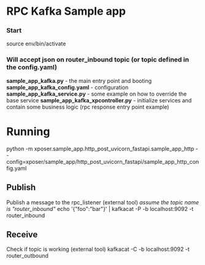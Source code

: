 # RPC Kafka Sample app

### Start

source env/bin/activate

### Will accept json on router_inbound topic (or topic defined in the config.yaml)

**sample_app_kafka.py** - the main entry point and booting
**sample_app_kafka_config.yaml** - configuration
**sample_app_kafka_service.py** - some example on how to override the base service
**sample_app_kafka_xpcontroller.py** - initialize services and contain some business logic (rpc response entry point
example)

# Running

python -m xposer.sample_app.http_post_uvicorn_fastapi.sample_app_http
--config=xposer/sample_app/http_post_uvicorn_fastapi/sample_app_http_config.yaml

## Publish

Publish a message to the rpc_listener (external tool)
_assume the topic name is "router_inbound"_
echo '{"foo":"bar"}' | kafkacat -P -b localhost:9092 -t router_inbound

## Receive

Check if topic is working (external tool)
kafkacat -C -b localhost:9092 -t router_outbound

